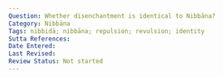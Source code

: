 ```yaml
---
Question: Whether disenchantment is identical to Nibbāna?
Category: Nibbāna
Tags: nibbidā; nibbāna; repulsion; revulsion; identity
Sutta References:
Date Entered:
Last Revised:
Review Status: Not started
---
```

